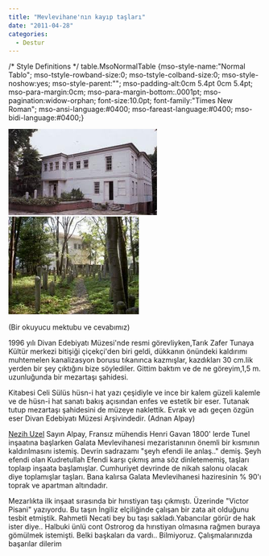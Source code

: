 ```yaml
---
title: "Mevlevihane'nın kayıp taşları"
date: "2011-04-28"
categories: 
  - Destur
---
```


/\* Style Definitions \*/ table.MsoNormalTable {mso-style-name:"Normal Tablo"; mso-tstyle-rowband-size:0; mso-tstyle-colband-size:0; mso-style-noshow:yes; mso-style-parent:""; mso-padding-alt:0cm 5.4pt 0cm 5.4pt; mso-para-margin:0cm; mso-para-margin-bottom:.0001pt; mso-pagination:widow-orphan; font-size:10.0pt; font-family:"Times New Roman"; mso-ansi-language:#0400; mso-fareast-language:#0400; mso-bidi-language:#0400;}

[![tekkee.jpg](../uploads/2011/04/tekkee.jpg)](../uploads/2011/04/tekkee.jpg "tekkee.jpg")[![tekke1.jpg](../uploads/2011/04/tekke1.jpg)](../uploads/2011/04/tekke1.jpg "tekke1.jpg")

(Bir okuyucu mektubu ve cevabımız)

1996 yılı Divan Edebiyatı Müzesi'nde resmi görevliyken,Tarık Zafer Tunaya Kültür merkezi bitişiği çiçekçi'den biri geldi, dükkanın önündeki kaldırımı muhtemelen kanalizasyon borusu tıkanınca kazmışlar, kazdıkları 30 cm.lik yerden bir şey çıktığını bize söylediler. Gittim baktım ve de ne göreyim,1,5 m. uzunluğunda bir mezartaşı şahidesi.

Kitabesi Celi Sülüs hüsn-i hat yazı çeşidiyle ve ince bir kalem güzeli kalemle ve de hüsn-i hat sanatı bakış açısından enfes ve estetik bir eser. Tutanak tutup mezartaşı şahidesini de müzeye naklettik. Evrak ve adı geçen özgün eser Divan Edebiyatı Müzesi Arşivindedir. (Adnan Alpay)

[Nezih Uzel](http://www.facebook.com/nezih.uzel) Sayın Alpay, Fransız mühendis Henri Gavan 1800' lerde Tunel inşaatına başlarken Galata Mevlevihanesi mezaristanının önemli bir kısmının kaldırılmasını istemiş. Devrin sadrazamı "şeyh efendi ile anlaş.." demiş. Şeyh efendi olan Kudretullah Efendi karşı çıkmış ama söz dinletememiş, taşları toplaıp inşaata başlamışlar. Cumhuriyet devrinde de nikah salonu olacak diye toplamışlar taşları. Bana kalırsa Galata Mevlevihanesi haziresinin % 90'ı toprak ve apartman altındadır.

Mezarlıkta ilk inşaat sırasında bir hırıstiyan taşı çıkmıştı. Üzerinde "Victor Pisani" yazıyordu. Bu taşın İngiliz elçiliğinde çalışan bir zata ait olduğunu tesbit etmiştik. Rahmetli Necati bey bu taşı sakladı.Yabancılar görür de hak ister diye.. Halbuki ünlü cont Ostrorog da hırıstiyan olmasına rağmen buraya gömülmek istemişti. Belki başkaları da vardı.. Bilmiyoruz. Çalışmalarınızda başarılar dilerim
